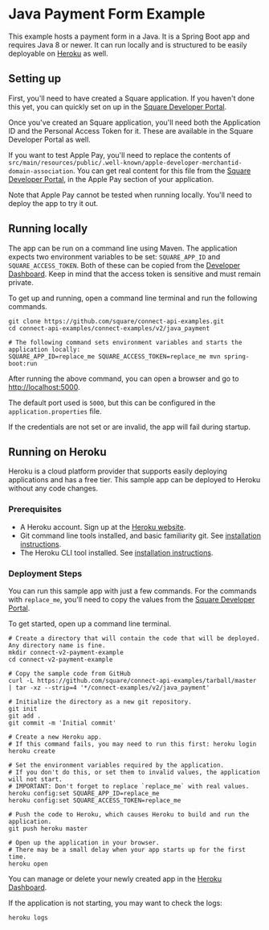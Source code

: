 # Java Payment Form Example

This example hosts a payment form in a Java. It is a Spring Boot app and requires Java 8 or newer.
It can run locally and is structured to be easily deployable on
[Heroku](https://devcenter.heroku.com/articles/getting-started-with-java) as well.


## Setting up

First, you'll need to have created a Square application. If you haven't done this yet, you can quickly
set on up in the [Square Developer Portal](https://connect.squareup.com/apps).

Once you've created an Square application, you'll need both the Application ID and the
Personal Access Token for it. These are available in the Square Developer Portal as well.

If you want to test Apple Pay, you'll need to replace the contents of
`src/main/resources/public/.well-known/apple-developer-merchantid-domain-association`.
You can get real content for this file from the
[Square Developer Portal](https://connect.squareup.com/apps), in the Apple Pay section of your
application.

Note that Apple Pay cannot be tested when running locally. You'll need to deploy the app to try it out.


## Running locally

The app can be run on a command line using Maven. The application expects two environment variables
to be set: `SQUARE_APP_ID` and `SQUARE_ACCESS_TOKEN`. Both of these can be copied from the
[Developer Dashboard](https://connect.squareup.com/apps). Keep in mind that the access token is
sensitive and must remain private.

To get up and running, open a command line terminal and run the following commands.

```
git clone https://github.com/square/connect-api-examples.git
cd connect-api-examples/connect-examples/v2/java_payment

# The following command sets environment variables and starts the application locally:
SQUARE_APP_ID=replace_me SQUARE_ACCESS_TOKEN=replace_me mvn spring-boot:run
```

After running the above command, you can open a browser and go to
[http://localhost:5000](http://localhost:5000).

The default port used is `5000`, but this can be configured in the `application.properties` file.

If the credentials are not set or are invalid, the app will fail during startup.


## Running on Heroku

Heroku is a cloud platform provider that supports easily deploying applications and has a free tier.
This sample app can be deployed to Heroku without any code changes.

### Prerequisites

* A Heroku account. Sign up at the [Heroku website](https://www.heroku.com/).
* Git command line tools installed, and basic familiarity git.
  See [installation instructions](https://git-scm.com/book/en/v2/Getting-Started-Installing-Git).
* The Heroku CLI tool installed.
  See [installation instructions](https://devcenter.heroku.com/articles/heroku-cli).


### Deployment Steps

You can run this sample app with just a few commands. For the commands with `replace_me`, you'll
need to copy the values from the [Square Developer Portal](https://connect.squareup.com/apps).

To get started, open up a command line terminal.

```
# Create a directory that will contain the code that will be deployed. Any directory name is fine.
mkdir connect-v2-payment-example
cd connect-v2-payment-example

# Copy the sample code from GitHub
curl -L https://github.com/square/connect-api-examples/tarball/master | tar -xz --strip=4 '*/connect-examples/v2/java_payment'

# Initialize the directory as a new git repository.
git init
git add .
git commit -m 'Initial commit'

# Create a new Heroku app.
# If this command fails, you may need to run this first: heroku login
heroku create

# Set the environment variables required by the application.
# If you don't do this, or set them to invalid values, the application will not start.
# IMPORTANT: Don't forget to replace `replace_me` with real values.
heroku config:set SQUARE_APP_ID=replace_me
heroku config:set SQUARE_ACCESS_TOKEN=replace_me

# Push the code to Heroku, which causes Heroku to build and run the application.
git push heroku master

# Open up the application in your browser.
# There may be a small delay when your app starts up for the first time.
heroku open
```

You can manage or delete your newly created app in the
[Heroku Dashboard](https://dashboard.heroku.com/apps).

If the application is not starting, you may want to check the logs:

```
heroku logs
```
